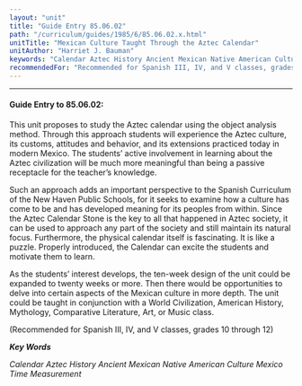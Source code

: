 ```yaml
---
layout: "unit"
title: "Guide Entry 85.06.02"
path: "/curriculum/guides/1985/6/85.06.02.x.html"
unitTitle: "Mexican Culture Taught Through the Aztec Calendar"
unitAuthor: "Harriet J. Bauman"
keywords: "Calendar Aztec History Ancient Mexican Native American Culture Mexico Time Measurement"
recommendedFor: "Recommended for Spanish III, IV, and V classes, grades 10 through 12"
---
```

<body>
<hr/>
 <h4>
  Guide Entry to 85.06.02:
 </h4>
 This unit proposes to study the Aztec calendar using the object analysis method. Through this approach students will experience the Aztec culture, its customs, attitudes and behavior, and its extensions practiced today in modern Mexico. The students’ active involvement in learning about the Aztec civilization will be much more meaningful than being a passive receptacle for the teacher’s knowledge.
 <p>
  Such an approach adds an important perspective to the Spanish Curriculum of the New Haven Public Schools, for it seeks to examine how a culture has come to be and has developed meaning for its peoples from within. Since the Aztec Calendar Stone is the key to all that happened in Aztec society, it can be used to approach any part of the society and still maintain its natural focus. Furthermore, the physical calendar itself is fascinating. It is like a puzzle. Properly introduced, the Calendar can excite the students and motivate them to learn.
 </p>
 <p>
  As the students’ interest develops, the ten-week design of the unit could be expanded to twenty weeks or more. Then there would be opportunities to delve into certain aspects of the Mexican culture in more depth. The unit could be taught in conjunction with a World Civilization, American History, Mythology, Comparative Literature, Art, or Music class.
 </p>
 <p>
  (Recommended for Spanish III, IV, and V classes, grades 10 through 12)
 </p>
<p>
  <b>
   <i>
    Key Words
   </i>
  </b>
  <br/>
 </p>
 <p>
  <i>
   Calendar Aztec History Ancient Mexican Native American Culture Mexico Time Measurement
  </i>
 </p>

</body>